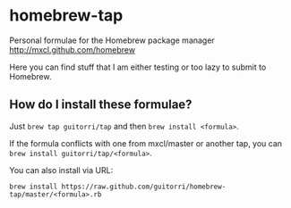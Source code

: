 homebrew-tap
============

Personal formulae for the Homebrew package manager  http://mxcl.github.com/homebrew

Here you can find stuff that I am either testing or too lazy to submit to Homebrew.

How do I install these formulae?
--------------------------------

Just `brew tap guitorri/tap` and then `brew install <formula>`.

If the formula conflicts with one from mxcl/master or another tap, you can `brew install guitorri/tap/<formula>`.

You can also install via URL:

    brew install https://raw.github.com/guitorri/homebrew-tap/master/<formula>.rb
